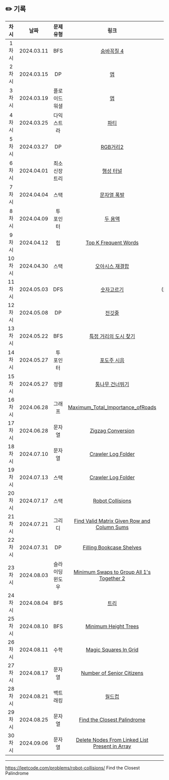 ## ✏️ 기록   

| 차시 |    날짜    | 문제유형 | 링크 | 풀이 |
|:----:|:---------:|:----:|:-----:|:----:|
| 1차시 | 2024.03.11 |  BFS  | [숨바꼭질 4](https://www.acmicpc.net/problem/13913)  | [#1](https://github.com/AlgoLeadMe/AlgoLeadMe-8/pull/3) |
| 2차시 | 2024.03.15 |  DP  | [앱](https://www.acmicpc.net/problem/7579)  | [#2](https://github.com/AlgoLeadMe/AlgoLeadMe-8/pull/6) |
| 3차시 | 2024.03.19 |  플로이드 워셜  | [앱](https://www.acmicpc.net/problem/7579)  | [#3](https://github.com/AlgoLeadMe/AlgoLeadMe-8/pull/9) |
| 4차시 | 2024.03.25 |  다익스트라  | [파티](https://www.acmicpc.net/problem/1238)  | [#4](https://github.com/AlgoLeadMe/AlgoLeadMe-8/pull/15)|
| 5차시 | 2024.03.27 |  DP  | [RGB거리2](https://www.acmicpc.net/problem/17404)  | [#5](https://github.com/AlgoLeadMe/AlgoLeadMe-8/pull/19)]
| 6차시 | 2024.04.01 |  최소신장트리  | [행성 터널](https://www.acmicpc.net/problem/2887)  | [#6](https://github.com/AlgoLeadMe/AlgoLeadMe-8/pull/24)]
| 7차시 | 2024.04.04 |  스택  | [문자열 폭발](https://www.acmicpc.net/problem/9935)  | [#7](https://github.com/AlgoLeadMe/AlgoLeadMe-8/pull/28)]
| 8차시 | 2024.04.09 |  투 포인터  | [두 용액](https://www.acmicpc.net/problem/2470)  | [#8](https://github.com/AlgoLeadMe/AlgoLeadMe-8/pull/32)]
| 9차시 | 2024.04.12 |  힙  | [Top K Frequent Words](https://leetcode.com/submissions/detail/1180988760/)  | [#9](https://github.com/AlgoLeadMe/AlgoLeadMe-8/pull/28)]
| 10차시 | 2024.04.30 |  스택  | [오아시스 재결합](https://www.acmicpc.net/problem/3015)  | [#10](https://github.com/AlgoLeadMe/AlgoLeadMe-8/pull/40)]
| 11차시 | 2024.05.03 |  DFS  | [숫자고르기](https://www.acmicpc.net/problem/2668)  | [#11](https://github.com/AlgoLeadMe/AlgoLeadMe-8/pull/41]
| 12차시 | 2024.05.08 |  DP  | [전깃줄](https://www.acmicpc.net/problem/2565)  | [#12](https://github.com/AlgoLeadMe/AlgoLeadMe-8/pull/46)]
| 13차시 | 2024.05.22 |  BFS  | [특정 거리의 도시 찾기](https://www.acmicpc.net/problem/18352)  | [#13](https://github.com/AlgoLeadMe/AlgoLeadMe-8/pull/53)]
| 14차시 | 2024.05.27 |  투 포인터  | [포도주 시음](https://www.acmicpc.net/problem/31589)  | [#14](https://github.com/AlgoLeadMe/AlgoLeadMe-8/pull/56)]
| 15차시 | 2024.05.27 |  정렬  | [통나무 건너뛰기](https://www.acmicpc.net/problem/11497)  | [#15](https://github.com/AlgoLeadMe/AlgoLeadMe-8/pull/57)]
| 16차시 | 2024.06.28 |  그래프  | [Maximum_Total_Importance_ofRoads](https://leetcode.com/problems/maximum-total-importance-of-roads/)  | [#16](https://github.com/AlgoLeadMe/AlgoLeadMe-8/pull/63)]
| 17차시 | 2024.06.28 |  문자열  | [Zigzag Conversion](https://leetcode.com/problems/zigzag-conversion/)  | [#17](https://github.com/AlgoLeadMe/AlgoLeadMe-8/pull/64)]
| 18차시 | 2024.07.10 |  문자열  | [Crawler Log Folder](https://leetcode.com/problems/crawler-log-folder/)  | [#18](https://github.com/AlgoLeadMe/AlgoLeadMe-8/pull/64)]
| 19차시 | 2024.07.13 |  스택  | [Crawler Log Folder](https://leetcode.com/problems/reverse-substrings-between-each-pair-of-parentheses/)  | [#19](https://github.com/AlgoLeadMe/AlgoLeadMe-8/pull/72)]
| 20차시 | 2024.07.17 |  스택  | [Robot Collisions](https://leetcode.com/problems/robot-collisions/)  | [#20](https://github.com/AlgoLeadMe/AlgoLeadMe-8/pull/74)]
| 21차시 | 2024.07.21 |  그리디  | [Find Valid Matrix Given Row and Column Sums](https://leetcode.com/problems/find-valid-matrix-given-row-and-column-sums/)  | [#21](https://github.com/AlgoLeadMe/AlgoLeadMe-8/pull/75)]
| 22차시 | 2024.07.31 |  DP  | [Filling Bookcase Shelves](https://leetcode.com/problems/filling-bookcase-shelves/)  | [#22](https://github.com/AlgoLeadMe/AlgoLeadMe-8/pull/81)]
| 23차시 | 2024.08.03 |  슬라이딩 윈도우  | [Minimum Swaps to Group All 1's Together 2](https://leetcode.com/problems/minimum-swaps-to-group-all-1s-together-ii/)  | [#23](https://github.com/AlgoLeadMe/AlgoLeadMe-8/pull/82)]
| 24차시 | 2024.08.04 |  BFS  | [트리](https://www.acmicpc.net/problem/1068)  | [#24](https://github.com/AlgoLeadMe/AlgoLeadMe-8/pull/83)]
| 25차시 | 2024.08.10 |  BFS  | [Minimum Height Trees](https://leetcode.com/problems/minimum-height-trees/)  | [#25](https://github.com/AlgoLeadMe/AlgoLeadMe-8/pull/87)]
| 26차시 | 2024.08.11 |  수학  | [Magic Squares In Grid](https://leetcode.com/problems/magic-squares-in-grid/)  | [#26](https://github.com/AlgoLeadMe/AlgoLeadMe-8/pull/89)]
| 27차시 | 2024.08.17 |  문자열  | [Number of Senior Citizens](https://leetcode.com/problems/number-of-senior-citizens/)  | [#27](https://github.com/AlgoLeadMe/AlgoLeadMe-8/pull/91)]
| 28차시 | 2024.08.21 |  백트래킹 | [월드컵](https://www.acmicpc.net/problem/6987)  | [#28](https://github.com/AlgoLeadMe/AlgoLeadMe-8/pull/94)]
| 29차시 | 2024.08.25 |  문자열 | [Find the Closest Palindrome](https://leetcode.com/problems/find-the-closest-palindrome/)  | [#29](https://github.com/AlgoLeadMe/AlgoLeadMe-8/pull/98)]
| 30차시 | 2024.09.06 |  문자열 | [Delete Nodes From Linked List Present in Array](https://leetcode.com/problems/delete-nodes-from-linked-list-present-in-array/)  | [#30](https://github.com/AlgoLeadMe/AlgoLeadMe-8/pull/100)]
---

https://leetcode.com/problems/robot-collisions/
Find the Closest Palindrome